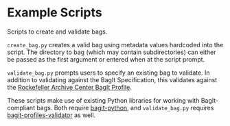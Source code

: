 # Example Scripts

Scripts to create and validate bags.

`create_bag.py` creates a valid bag using metadata values hardcoded into the script. The directory to bag (which may contain subdirectories) can either be passed as the first argument or entered when at the script prompt.

`validate_bag.py` prompts users to specify an existing bag to validate. In addition to validating against the BagIt Specification, this validates against the [Rockefeller Archive Center BagIt Profile](../organizational-bag-profile.json).

These scripts make use of existing Python libraries for working with BagIt-compliant bags. Both require [bagit-python](https://github.com/LibraryOfCongress/bagit-python), and `validate_bag.py` requires [bagit-profiles-validator](https://github.com/ruebot/bagit-profiles-validator) as well.
